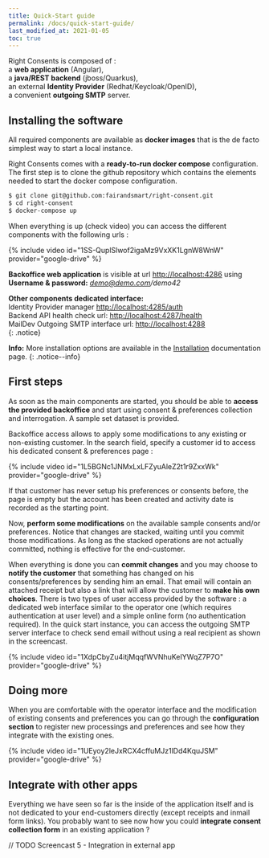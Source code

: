 ```yaml
---
title: Quick-Start guide
permalink: /docs/quick-start-guide/
last_modified_at: 2021-01-05
toc: true
---
```


Right Consents is composed of :  
a **web application** (Angular),  
a **java/REST backend** (jboss/Quarkus),  
an external **Identity Provider** (Redhat/Keycloak/OpenID),  
a convenient **outgoing SMTP** server.

## Installing the software

All required components are available as **docker images** that is the de facto simplest way to start a local instance. 

Right Consents comes with a **ready-to-run docker compose** configuration.
The first step is to clone the github repository which contains the elements needed to start the docker compose configuration.

```bash
$ git clone git@github.com:fairandsmart/right-consent.git
$ cd right-consent
$ docker-compose up
```

When everything is up (check video) you can access the different components with the following urls : 

{% include video id="1SS-QuplSlwof2igaMz9VxXK1LgnW8WnW" provider="google-drive" %}

**Backoffice web application** is visible at url [http://localhost:4286](http://localhost:4286) using <b>Username & password:</b> *demo@demo.com/demo42*

<b>Other components dedicated interface:</b>  
<i class="fa fa-users"></i> Identity Provider manager [http://localhost:4285/auth](http://localhost:4285/auth)  
<i class="fa fa-desktop"></i> Backend API health check url: [http://localhost:4287/health](http://localhost:4287/health)  
<i class="fa fa-inbox"></i> MailDev Outgoing SMTP interface url: [http://localhost:4288](http://localhost:4288)  
{: .notice}


<i class="fa fa-info-circle"></i> <b>Info:</b> More installation options are available in the [Installation](/docs/installation/) documentation page.
{: .notice--info}

## First steps

As soon as the main components are started, you should be able to **access the provided backoffice** and start using consent & preferences collection and interrogation. A sample set dataset is provided.

Backoffice access allows to apply some modifications to any existing or non-existing customer. In the search field, specify a customer id to access his dedicated consent & preferences page :

{% include video id="1L5BGNc1JNMxLxLFZyuAleZ2t1r9ZxxWk" provider="google-drive" %}

If that customer has never setup his preferences or consents before, the page is empty but the account has been created and activity date is recorded as the starting point.

Now, **perform some modifications** on the available sample consents and/or preferences. Notice that changes are stacked, waiting until you commit those modifications. As long as the stacked operations are not actually committed, nothing is effective for the end-customer. 

When everything is done you can **commit changes** and you may choose to **notify the customer** that something has changed on his consents/preferences by sending him an email. That email will contain an attached receipt but also a link that will allow the customer to **make his own choices**. There is two types of user access provided by the software : a dedicated web interface similar to the operator one (which requires authentication at user level) and a simple online form (no authentication required). In the quick start instance, you can access the outgoing SMTP server interface to check send email without using a real recipient as shown in the screencast.

{% include video id="1XdpCbyZu4itjMqqfWVNhuKeIYWqZ7P7O" provider="google-drive" %}

## Doing more

When you are comfortable with the operator interface and the modification of existing consents and preferences you can go through the **configuration section** to register new processings and preferences and see how they integrate with the existing ones.

{% include video id="1UEyoy2leJxRCX4cffuMJz1lDd4KquJSM" provider="google-drive" %}

## Integrate with other apps

Everything we have seen so far is the inside of the application itself and is not dedicated to your end-customers directly (except receipts and inmail form links). You probably want to see now how you could **integrate consent collection form** in an existing application ?

// TODO Screencast 5 - Integration in external app



